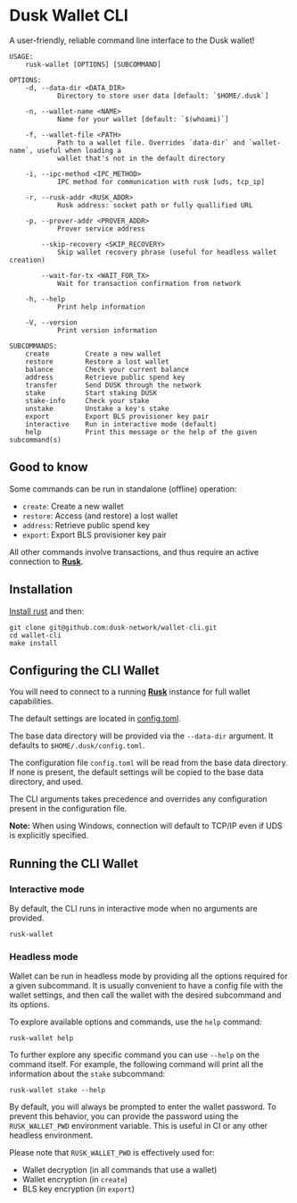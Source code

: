# Dusk Wallet CLI

A user-friendly, reliable command line interface to the Dusk wallet!

```
USAGE:
    rusk-wallet [OPTIONS] [SUBCOMMAND]

OPTIONS:
    -d, --data-dir <DATA_DIR>
            Directory to store user data [default: `$HOME/.dusk`]

    -n, --wallet-name <NAME>
            Name for your wallet [default: `$(whoami)`]

    -f, --wallet-file <PATH>
            Path to a wallet file. Overrides `data-dir` and `wallet-name`, useful when loading a
            wallet that's not in the default directory

    -i, --ipc-method <IPC_METHOD>
            IPC method for communication with rusk [uds, tcp_ip]

    -r, --rusk-addr <RUSK_ADDR>
            Rusk address: socket path or fully quallified URL

    -p, --prover-addr <PROVER_ADDR>
            Prover service address

        --skip-recovery <SKIP_RECOVERY>
            Skip wallet recovery phrase (useful for headless wallet creation)

        --wait-for-tx <WAIT_FOR_TX>
            Wait for transaction confirmation from network

    -h, --help
            Print help information

    -V, --version
            Print version information

SUBCOMMANDS:
    create         Create a new wallet
    restore        Restore a lost wallet
    balance        Check your current balance
    address        Retrieve public spend key
    transfer       Send DUSK through the network
    stake          Start staking DUSK
    stake-info     Check your stake
    unstake        Unstake a key's stake
    export         Export BLS provisioner key pair
    interactive    Run in interactive mode (default)
    help           Print this message or the help of the given subcommand(s)
```

## Good to know

Some commands can be run in standalone (offline) operation:
- `create`: Create a new wallet
- `restore`: Access (and restore) a lost wallet
- `address`: Retrieve public spend key
- `export`: Export BLS provisioner key pair

All other commands involve transactions, and thus require an active connection to [**Rusk**](https://github.com/dusk-network/rusk).

## Installation

[Install rust](https://www.rust-lang.org/tools/install) and then:

```
git clone git@github.com:dusk-network/wallet-cli.git 
cd wallet-cli
make install
```

## Configuring the CLI Wallet

You will need to connect to a running [**Rusk**](https://github.com/dusk-network/rusk) instance for full wallet capabilities.

The default settings are located in [config.toml](config.toml).

The base data directory will be provided via the `--data-dir` argument. It defaults to `$HOME/.dusk/config.toml`.

The configuration file `config.toml` will be read from the base data directory. If none is present, the default settings will be copied to the base data directory, and used.

The CLI arguments takes precedence and overrides any configuration present in the configuration file.

**Note:** When using Windows, connection will default to TCP/IP even if UDS is explicitly specified.

## Running the CLI Wallet

### Interactive mode

By default, the CLI runs in interactive mode when no arguments are provided.

```
rusk-wallet
```

### Headless mode

Wallet can be run in headless mode by providing all the options required for a given subcommand. It is usually convenient to have a config file with the wallet settings, and then call the wallet with the desired subcommand and its options.

To explore available options and commands, use the `help` command:
```
rusk-wallet help
```

To further explore any specific command you can use `--help` on the command itself. For example, the following command will print all the information about the `stake` subcommand:
```
rusk-wallet stake --help
```

By default, you will always be prompted to enter the wallet password. To prevent this behavior, you can provide the password using the `RUSK_WALLET_PWD` environment variable. This is useful in CI or any other headless environment.

Please note that `RUSK_WALLET_PWD` is effectively used for:
- Wallet decryption (in all commands that use a wallet)
- Wallet encryption (in `create`)
- BLS key encryption (in `export`)

